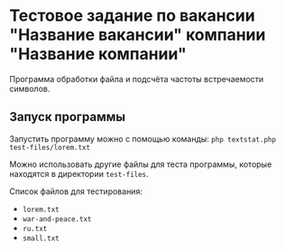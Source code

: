 # Тестовое задание по вакансии "Название вакансии" компании "Название компании"

Программа обработки файла и подсчёта частоты встречаемости символов.

## Запуск программы

Запустить программу можно с помощью команды:
`php textstat.php test-files/lorem.txt`

Можно использовать другие файлы для теста программы, которые находятся в
директории `test-files`.

Список файлов для тестирования:

* `lorem.txt`
* `war-and-peace.txt`
* `ru.txt`
* `small.txt`
